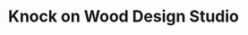 ---
title: "Knock on Wood Design Studio"
url: /wyandotte/knock-on-wood-design-studio/
shop: Basteln
---